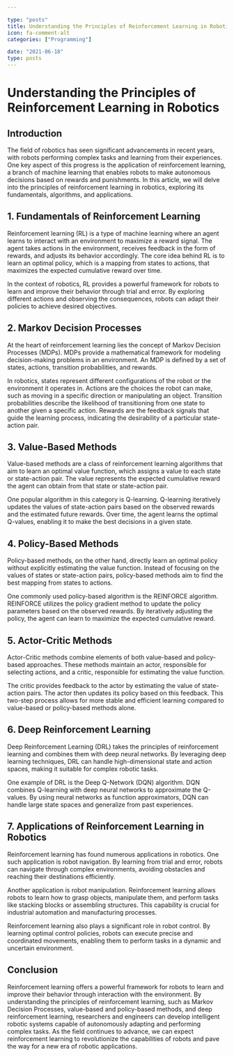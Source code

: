 ```yaml
---

type: "posts"
title: Understanding the Principles of Reinforcement Learning in Robotics
icon: fa-comment-alt
categories: ["Programming"]

date: "2021-06-18"
type: posts
---
```





# Understanding the Principles of Reinforcement Learning in Robotics

## Introduction

The field of robotics has seen significant advancements in recent years, with robots performing complex tasks and learning from their experiences. One key aspect of this progress is the application of reinforcement learning, a branch of machine learning that enables robots to make autonomous decisions based on rewards and punishments. In this article, we will delve into the principles of reinforcement learning in robotics, exploring its fundamentals, algorithms, and applications.

## 1. Fundamentals of Reinforcement Learning

Reinforcement learning (RL) is a type of machine learning where an agent learns to interact with an environment to maximize a reward signal. The agent takes actions in the environment, receives feedback in the form of rewards, and adjusts its behavior accordingly. The core idea behind RL is to learn an optimal policy, which is a mapping from states to actions, that maximizes the expected cumulative reward over time.

In the context of robotics, RL provides a powerful framework for robots to learn and improve their behavior through trial and error. By exploring different actions and observing the consequences, robots can adapt their policies to achieve desired objectives.

## 2. Markov Decision Processes

At the heart of reinforcement learning lies the concept of Markov Decision Processes (MDPs). MDPs provide a mathematical framework for modeling decision-making problems in an environment. An MDP is defined by a set of states, actions, transition probabilities, and rewards.

In robotics, states represent different configurations of the robot or the environment it operates in. Actions are the choices the robot can make, such as moving in a specific direction or manipulating an object. Transition probabilities describe the likelihood of transitioning from one state to another given a specific action. Rewards are the feedback signals that guide the learning process, indicating the desirability of a particular state-action pair.

## 3. Value-Based Methods

Value-based methods are a class of reinforcement learning algorithms that aim to learn an optimal value function, which assigns a value to each state or state-action pair. The value represents the expected cumulative reward the agent can obtain from that state or state-action pair.

One popular algorithm in this category is Q-learning. Q-learning iteratively updates the values of state-action pairs based on the observed rewards and the estimated future rewards. Over time, the agent learns the optimal Q-values, enabling it to make the best decisions in a given state.

## 4. Policy-Based Methods

Policy-based methods, on the other hand, directly learn an optimal policy without explicitly estimating the value function. Instead of focusing on the values of states or state-action pairs, policy-based methods aim to find the best mapping from states to actions.

One commonly used policy-based algorithm is the REINFORCE algorithm. REINFORCE utilizes the policy gradient method to update the policy parameters based on the observed rewards. By iteratively adjusting the policy, the agent can learn to maximize the expected cumulative reward.

## 5. Actor-Critic Methods

Actor-Critic methods combine elements of both value-based and policy-based approaches. These methods maintain an actor, responsible for selecting actions, and a critic, responsible for estimating the value function.

The critic provides feedback to the actor by estimating the value of state-action pairs. The actor then updates its policy based on this feedback. This two-step process allows for more stable and efficient learning compared to value-based or policy-based methods alone.

## 6. Deep Reinforcement Learning

Deep Reinforcement Learning (DRL) takes the principles of reinforcement learning and combines them with deep neural networks. By leveraging deep learning techniques, DRL can handle high-dimensional state and action spaces, making it suitable for complex robotic tasks.

One example of DRL is the Deep Q-Network (DQN) algorithm. DQN combines Q-learning with deep neural networks to approximate the Q-values. By using neural networks as function approximators, DQN can handle large state spaces and generalize from past experiences.

## 7. Applications of Reinforcement Learning in Robotics

Reinforcement learning has found numerous applications in robotics. One such application is robot navigation. By learning from trial and error, robots can navigate through complex environments, avoiding obstacles and reaching their destinations efficiently.

Another application is robot manipulation. Reinforcement learning allows robots to learn how to grasp objects, manipulate them, and perform tasks like stacking blocks or assembling structures. This capability is crucial for industrial automation and manufacturing processes.

Reinforcement learning also plays a significant role in robot control. By learning optimal control policies, robots can execute precise and coordinated movements, enabling them to perform tasks in a dynamic and uncertain environment.

## Conclusion

Reinforcement learning offers a powerful framework for robots to learn and improve their behavior through interaction with the environment. By understanding the principles of reinforcement learning, such as Markov Decision Processes, value-based and policy-based methods, and deep reinforcement learning, researchers and engineers can develop intelligent robotic systems capable of autonomously adapting and performing complex tasks. As the field continues to advance, we can expect reinforcement learning to revolutionize the capabilities of robots and pave the way for a new era of robotic applications.